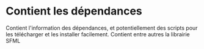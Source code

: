 # Contient les dépendances
Contient l'information des dépendances, et potentiellement des scripts pour les télécharger et les installer facilement.
Contient entre autres la librairie SFML
